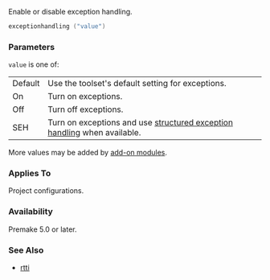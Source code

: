 Enable or disable exception handling.

```lua
exceptionhandling ("value")
```

### Parameters ###

`value` is one of:

|         |                                                   |
|---------|---------------------------------------------------|
| Default | Use the toolset's default setting for exceptions. |
| On      | Turn on exceptions.                               |
| Off     | Turn off exceptions.                              |
| SEH     | Turn on exceptions and use [structured exception handling](https://msdn.microsoft.com/en-us/library/windows/desktop/ms680657(v=vs.85).aspx) when available. |

More values may be added by [add-on modules](Modules.md).


### Applies To ###

Project configurations.


### Availability ###

Premake 5.0 or later.


### See Also ###

* [rtti](rtti.md)

